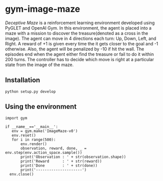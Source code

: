 # gym-image-maze

_Deceptive Maze_ is a reinforcement learning environment developed using PyGLET and OpenAI Gym. In this environment, the agent is placed into a maze with a mission to discover the treasure(denoted as a cross in the image). The agent can move in 4 directions each turn: Up, Down, Left, and Right. A reward of +1  is given every time the it gets closer to the goal and -1 otherwise. Also, the agent will be penalized by -10 if hit the wall. The episodes end when the agent either find the treasure or fail to do it within 200 turns. The controller has to decide which move is right at a particular state from the image of the maze.

## Installation

```
python setup.py develop
```

## Using the environment

```
import gym

if __name__=='__main__':
   env = gym.make('ImageMaze-v0')
   env.reset()
   for i in range(500):
       env.render()
       observation, reward, done, _ = env.step(env.action_space.sample())
       print('Observation : ' + str(observation.shape))
       print('Reward      : ' + str(reward))
       print('Done        : ' + str(done))
       print('---------------------')
  env.close()
```

